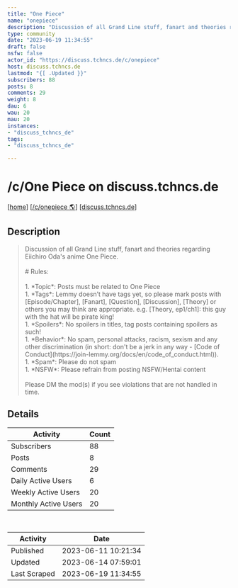 ```yaml
---
title: "One Piece" 
name: "onepiece"
description: "Discussion of all Grand Line stuff, fanart and theories regarding Eiichiro Oda's anime One Piece.# Rules:1. *Topic*: Posts must be related to One Piece1. *Tags*: Lemmy doesn’t have tags yet, so please mark posts with [Episode/Chapter], [Fanart], [Question], [Discussion], [Theory] or others you may think are appropriate. e.g. [Theory, ep1/ch1]: this guy with the hat will be pirate king!1. *Spoilers*: No spoilers in titles, tag posts containing spoilers as such!1. *Behavior*: No spam, personal attacks, racism, sexism and any other discrimination (in short: don't be a jerk in any way - [Code of Conduct](https://join-lemmy.org/docs/en/code_of_conduct.html)).1. *Spam*: Please do not spam1. *NSFW*: Please refrain from posting NSFW/Hentai contentPlease DM the mod(s) if you see violations that are not handled in time."
type: community
date: "2023-06-19 11:34:55"
draft: false
nsfw: false
actor_id: "https://discuss.tchncs.de/c/onepiece"
host: discuss.tchncs.de
lastmod: "{[ .Updated }}"
subscribers: 88
posts: 8
comments: 29
weight: 8
dau: 6
wau: 20
mau: 20
instances:
- "discuss_tchncs_de"
tags: 
- "discuss_tchncs_de"

---
```


# /c/One Piece on discuss.tchncs.de

[[home](/)]
[[/c/onepiece 🌎](https://discuss.tchncs.de/c/onepiece)]
[[discuss.tchncs.de](/instances/discuss_tchncs_de)]


## Description 

<blockquote class="description">
Discussion of all Grand Line stuff, fanart and theories regarding Eiichiro Oda's anime One Piece.<br><br># Rules:<br><br>1. *Topic*: Posts must be related to One Piece<br>1. *Tags*: Lemmy doesn’t have tags yet, so please mark posts with [Episode/Chapter], [Fanart], [Question], [Discussion], [Theory] or others you may think are appropriate. e.g. [Theory, ep1/ch1]: this guy with the hat will be pirate king!<br>1. *Spoilers*: No spoilers in titles, tag posts containing spoilers as such!<br>1. *Behavior*: No spam, personal attacks, racism, sexism and any other discrimination (in short: don't be a jerk in any way - [Code of Conduct](https://join-lemmy.org/docs/en/code_of_conduct.html)).<br>1. *Spam*: Please do not spam<br>1. *NSFW*: Please refrain from posting NSFW/Hentai content<br><br>Please DM the mod(s) if you see violations that are not handled in time.
</blockquote>


## Details

| Activity | Count  |
|----------------------|---|
| Subscribers          | 88 |
| Posts                | 8  |
| Comments             | 29  |
| Daily Active Users   | 6  |
| Weekly Active Users  | 20  |
| Monthly Active Users | 20  |

<br>

| Activity | Date |
|----------------------|---|
| Published            | 2023-06-11 10:21:34 |
| Updated              | 2023-06-14 07:59:01 |
| Last Scraped         | 2023-06-19 11:34:55 |

